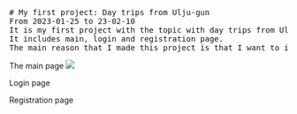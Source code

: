 <pre>
# My first project: Day trips from Ulju-gun
From 2023-01-25 to 23-02-10
It is my first project with the topic with day trips from Ulju-gun.
It includes main, login and registration page.
The main reason that I made this project is that I want to introduce my hometown.
</pre>

The main page
<img src="https://img1.daumcdn.net/thumb/R1280x0/?scode=mtistory2&fname=https%3A%2F%2Fblog.kakaocdn.net%2Fdn%2FbhFBAG%2Fbtr7iJqp6y7%2FD8FY0DphUMEjSHkbF55CF1%2Fimg.png">

Login page


Registration page
